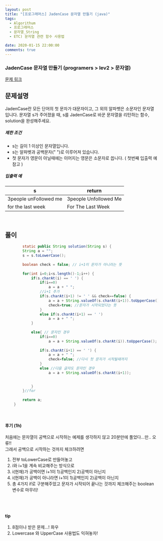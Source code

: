 ```yaml
---
layout: post
title: "[프로그래머스] JadenCase 문자열 만들기 (java)"
tags:
  - Algorithum
  - 프로그래머스
  - 문자열_String
  - ETC) 문자열 관련 함수 사용법

date: 2020-01-15 22:00:00
comments: true
---
```




###  JadenCase 문자열 만들기 (programers > lev2 > 문자열)

[문제 링크](https://programmers.co.kr/learn/courses/30/lessons/12951)

## 문제설명

JadenCase란 모든 단어의 첫 문자가 대문자이고, 그 외의 알파벳은 소문자인 문자열입니다. 문자열 s가 주어졌을 때, s를 JadenCase로 바꾼 문자열을 리턴하는 함수, solution을 완성해주세요.

##### 제한 조건

- s는 길이 1 이상인 문자열입니다.
- s는 알파벳과 공백문자(" ")로 이루어져 있습니다.
- 첫 문자가 영문이 아닐때에는 이어지는 영문은 소문자로 씁니다. ( 첫번째 입출력 예 참고 )

##### 입출력 예

| s                     | return                |
| --------------------- | --------------------- |
| 3people unFollowed me | 3people Unfollowed Me |
| for the last week     | For The Last Week<br> |

<br>

## 풀이

```java
    	static public String solution(String s) {
		String a = "";  
		s = s.toLowerCase();
		
		boolean check = false; // i+1이 문자가 아니라는 뜻
		
		for(int i=0;i<s.length()-1;i++) {
			if(s.charAt(i) == ' ') {
				if(i==0)
					a = a + " ";
				//i+1 추가
				if(s.charAt(i+1) != ' ' && check==false) {
					a = a + String.valueOf(s.charAt(i+1)).toUpperCase();
					check=true; //문자가 시작되었다는 뜻
				}
				else if(s.charAt(i+1) == ' ')
					a = a + " ";
			}
			
			else{ // 문자인 경우
				if(i==0)
					a = a + String.valueOf(s.charAt(i)).toUpperCase();
				
				if(s.charAt(i+1) == ' ') {
					a = a + " ";
					check=false; //다시 첫 문자가 시작될때까지 
				}
				else //다음 글자도 문자인 경우
					a = a + String.valueOf(s.charAt(i+1));
				
				
			}
		}//for
		
	    return a;
	}
```

<br>

#### 후기 (1h)

처음에는 문자열이 공백으로 시작하는 예제를 생각하지 않고 20분만에 풀었다...만..  오류!! <br>그래서 공백으로 시작하는 것까지 체크하려면 

1. 전부 toLowerCase로 만들어놓고
2. i와 i+1을 계속 비교해주는 방식으로
3. i(현재)가 공백이면 i+1이 1)공백인지  2)공백이 아닌지
4. i(현재)가 공백이 아니라면 i+1이 1)공백인지  2)공백이 아닌지
5. 총 4가지 if로 구분해주었고 문자가 시작되어 끝나는 것까지 체크해주는 boolean 변수로 마무리!

<br>

<br>

#### tip

1. 8점이나 받은 문제...! 화우
2. Lowercase 와 UpperCase 사용법도 익혀놓자!

<br>